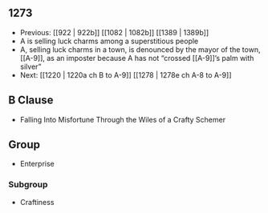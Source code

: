 ## 1273
- Previous: [[922 | 922b]] [[1082 | 1082b]] [[1389 | 1389b]] 
- A is selling luck charms among a superstitious people
- A, selling luck charms in a town, is denounced by the mayor of the town, [[A-9]], as an imposter because A has not “crossed [[A-9]]’s palm with silver”
- Next: [[1220 | 1220a ch B to A-9]] [[1278 | 1278e ch A-8 to A-9]] 

## B Clause
- Falling Into Misfortune Through the Wiles of a Crafty Schemer

## Group
- Enterprise

### Subgroup
- Craftiness

